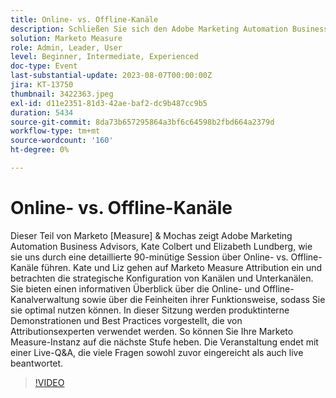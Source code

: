 ```yaml
---
title: Online- vs. Offline-Kanäle
description: Schließen Sie sich den Adobe Marketing Automation Business Advisors, Kate Colbert und Elizabeth Lundberg, an, um eine 90-minütige ausführliche Session zur Optimierung von Online- und Offline-Kanälen mit Marketo Measure Attribution zu erhalten, die strategische Konfigurationen, Best Practices und Live-Fragen und -Antworten bietet.
solution: Marketo Measure
role: Admin, Leader, User
level: Beginner, Intermediate, Experienced
doc-type: Event
last-substantial-update: 2023-08-07T00:00:00Z
jira: KT-13750
thumbnail: 3422363.jpeg
exl-id: d11e2351-81d3-42ae-baf2-dc9b487cc9b5
duration: 5434
source-git-commit: 8da73b657295864a3bf6c64598b2fbd664a2379d
workflow-type: tm+mt
source-wordcount: '160'
ht-degree: 0%

---
```


# Online- vs. Offline-Kanäle

Dieser Teil von Marketo [Measure] &amp; Mochas zeigt Adobe Marketing Automation Business Advisors, Kate Colbert und Elizabeth Lundberg, wie sie uns durch eine detaillierte 90-minütige Session über Online- vs. Offline-Kanäle führen. Kate und Liz gehen auf Marketo Measure Attribution ein und betrachten die strategische Konfiguration von Kanälen und Unterkanälen. Sie bieten einen informativen Überblick über die Online- und Offline-Kanalverwaltung sowie über die Feinheiten ihrer Funktionsweise, sodass Sie sie optimal nutzen können. In dieser Sitzung werden produktinterne Demonstrationen und Best Practices vorgestellt, die von Attributionsexperten verwendet werden. So können Sie Ihre Marketo Measure-Instanz auf die nächste Stufe heben. Die Veranstaltung endet mit einer Live-Q&amp;A, die viele Fragen sowohl zuvor eingereicht als auch live beantwortet.

>[!VIDEO](https://video.tv.adobe.com/v/3422363/?learn=on)
